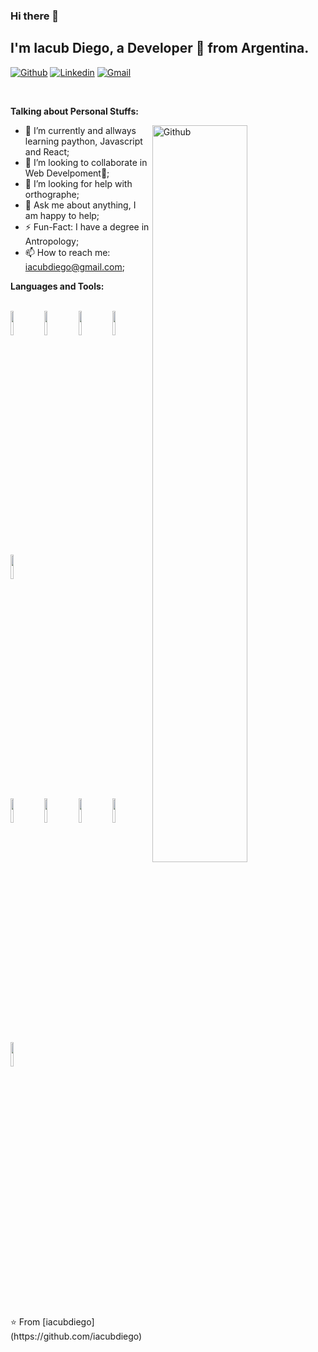 ### Hi there 👋

<!-- Your title -->
## I'm Iacub Diego, a Developer 🚀 from Argentina.

[![Github](https://img.shields.io/badge/-Github-000?style=flat&logo=Github&logoColor=white)](https://github.com/iacubdiego)
[![Linkedin](https://img.shields.io/badge/-LinkedIn-blue?style=flat&logo=Linkedin&logoColor=white)](https://www.linkedin.com/in/diego-iacub/)
[![Gmail](https://img.shields.io/badge/-Gmail-c14438?style=flat&logo=Gmail&logoColor=white)](iacubdiego@gmail.com)

&nbsp;

<!-- Talking about you -->
**Talking about Personal Stuffs:**

<!-- Any image aligned to the right. Beware the width -->
<img width="55%" align="right" alt="Github" src="https://raw.githubusercontent.com/onimur/.github/master/.resources/git-header.svg" />


- 🌱 I’m currently and allways learning paython, Javascript and React; 
- 👯 I’m looking to collaborate in Web Develpoment🤝;
- 🤔 I’m looking for help with orthographe;
- 💬 Ask me about anything, I am happy to help;
- ⚡️ Fun-Fact: I have a degree in Antropology;
- 📫 How to reach me: iacubdiego@gmail.com;

**Languages and Tools:** 

<!-- Your github readme stats
You can use this api: https://github.com/anuraghazra/github-readme-stats

<p>
  <a href="https://github.com/onimur/handle-path-oz">
    <img width="55%" align="right" alt="Onimur's github stats" src="https://github-readme-stats.vercel.app/api?username=onimur&show_icons=true&hide_border=true" />
  </a>
 -->
 <br>
  <!-- My languages and tools.
  -->
  <code><img width="10%" src="https://www.vectorlogo.zone/logos/javascript/javascript-ar21.svg"></code>
  <code><img width="10%" src="https://www.vectorlogo.zone/logos/w3_html5/w3_html5-ar21.svg"></code>
  <code><img width="10%" src="https://www.vectorlogo.zone/logos/w3_css/w3_css-ar21.svg"></code>
  <code><img width="10%" src="https://www.vectorlogo.zone/logos/expressjs/expressjs-ar21.svg"></code>
  <code><img width="10%" src="https://www.vectorlogo.zone/logos/python/python-ar21.svg"></code>
 <br>
  <code><img width="10%" src="https://www.vectorlogo.zone/logos/visualstudio_code/visualstudio_code-ar21.svg"></code>
  <code><img width="10%" src="https://www.vectorlogo.zone/logos/git-scm/git-scm-ar21.svg"></code>
  <code><img width="10%" src="https://www.vectorlogo.zone/logos/json/json-ar21.svg"></code>
  <code><img width="10%" src="https://www.vectorlogo.zone/logos/mysql/mysql-ar21.svg"></code>
  <code><img width="10%" src="https://www.vectorlogo.zone/logos/reactjs/reactjs-ar21.svg"></code>
  
</p>
<br>
<!-- Its main projects 
<p align="center">
  <a href="https://github.com/onimur/handle-path-oz">
    <img align="center" src="https://github-readme-stats.vercel.app/api/pin/?username=onimur&repo=handle-path-oz" />
  </a>
  <a href="https://github.com/onimur/circleci-github-changelog-generator">
    <img align="center" src="https://github-readme-stats.vercel.app/api/pin/?username=onimur&repo=circleci-github-changelog-generator" />
  </a>
</p>
-->
<!-- This readme was created by Diego Iacub - https://github.com/iacubdiego -->
<br>
⭐️ From [iacubdiego](https://github.com/iacubdiego)
